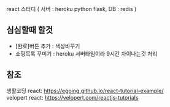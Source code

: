 react 스터디 ( 서버 : heroku python flask, DB : redis )

## 심심할때 할것
* [완료]버튼 추가 : 색상바꾸기
* 쇼핑목록 꾸미기 : heroku 서버타임이라 9시간 차이나는것 처리


## 참조
생활코딩 react: <https://egoing.github.io/react-tutorial-example/>  
velopert react: <https://velopert.com/reactjs-tutorials>
